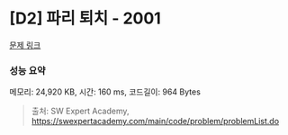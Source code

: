 # [D2] 파리 퇴치 - 2001 

[문제 링크](https://swexpertacademy.com/main/code/problem/problemDetail.do?contestProbId=AV5PzOCKAigDFAUq) 

### 성능 요약

메모리: 24,920 KB, 시간: 160 ms, 코드길이: 964 Bytes



> 출처: SW Expert Academy, https://swexpertacademy.com/main/code/problem/problemList.do